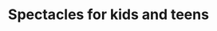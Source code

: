 ---
title: "Spectacles for kids and teens"
url: /duesseldorf/spectacles-for-kids-and-teens/
shop: Optiker
---